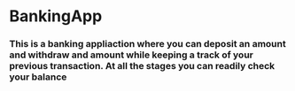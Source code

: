 # BankingApp
### This is a banking appliaction where you can deposit an amount and withdraw and amount while keeping a track of your previous transaction. At all the stages you can readily check your balance
